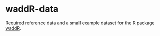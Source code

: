 # waddR-data 

Required reference data and a small example dataset for the R package [waddR](https://github.com/goncalves-lab/waddR.git).
